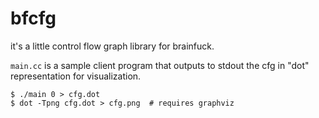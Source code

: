 # bfcfg

it's a little control flow graph library for brainfuck.

`main.cc` is a sample client program that outputs to stdout the cfg in "dot"
representation for visualization.

    $ ./main 0 > cfg.dot
    $ dot -Tpng cfg.dot > cfg.png  # requires graphviz
